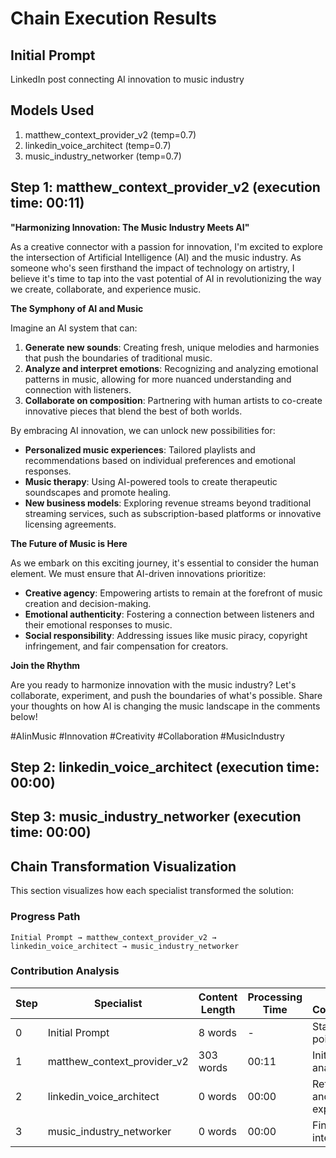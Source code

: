 # Chain Execution Results

## Initial Prompt

LinkedIn post connecting AI innovation to music industry

## Models Used

1. matthew_context_provider_v2 (temp=0.7)
2. linkedin_voice_architect (temp=0.7)
3. music_industry_networker (temp=0.7)

## Step 1: matthew_context_provider_v2 (execution time: 00:11)

**"Harmonizing Innovation: The Music Industry Meets AI"**

As a creative connector with a passion for innovation, I'm excited to explore the intersection of Artificial Intelligence (AI) and the music industry. As someone who's seen firsthand the impact of technology on artistry, I believe it's time to tap into the vast potential of AI in revolutionizing the way we create, collaborate, and experience music.

**The Symphony of AI and Music**

Imagine an AI system that can:

1. **Generate new sounds**: Creating fresh, unique melodies and harmonies that push the boundaries of traditional music.
2. **Analyze and interpret emotions**: Recognizing and analyzing emotional patterns in music, allowing for more nuanced understanding and connection with listeners.
3. **Collaborate on composition**: Partnering with human artists to co-create innovative pieces that blend the best of both worlds.

By embracing AI innovation, we can unlock new possibilities for:

* **Personalized music experiences**: Tailored playlists and recommendations based on individual preferences and emotional responses.
* **Music therapy**: Using AI-powered tools to create therapeutic soundscapes and promote healing.
* **New business models**: Exploring revenue streams beyond traditional streaming services, such as subscription-based platforms or innovative licensing agreements.

**The Future of Music is Here**

As we embark on this exciting journey, it's essential to consider the human element. We must ensure that AI-driven innovations prioritize:

* **Creative agency**: Empowering artists to remain at the forefront of music creation and decision-making.
* **Emotional authenticity**: Fostering a connection between listeners and their emotional responses to music.
* **Social responsibility**: Addressing issues like music piracy, copyright infringement, and fair compensation for creators.

**Join the Rhythm**

Are you ready to harmonize innovation with the music industry? Let's collaborate, experiment, and push the boundaries of what's possible. Share your thoughts on how AI is changing the music landscape in the comments below!

#AIinMusic #Innovation #Creativity #Collaboration #MusicIndustry

## Step 2: linkedin_voice_architect (execution time: 00:00)



## Step 3: music_industry_networker (execution time: 00:00)



## Chain Transformation Visualization

This section visualizes how each specialist transformed the solution:

### Progress Path

```
Initial Prompt → matthew_context_provider_v2 → linkedin_voice_architect → music_industry_networker
```

### Contribution Analysis

| Step | Specialist | Content Length | Processing Time | Key Contribution |
|------|------------|----------------|-----------------|------------------|
| 0 | Initial Prompt | 8 words | - | Starting point |
| 1 | matthew_context_provider_v2 | 303 words | 00:11 | Initial analysis |
| 2 | linkedin_voice_architect | 0 words | 00:00 | Refinement and expansion |
| 3 | music_industry_networker | 0 words | 00:00 | Final integration |
